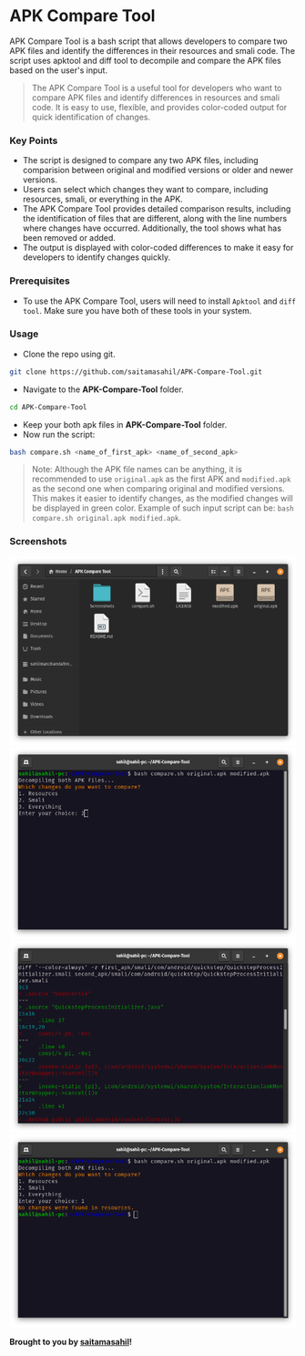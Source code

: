 # APK Compare Tool

APK Compare Tool is a bash script that allows developers to compare two APK files and identify the differences in their resources and smali code. The script uses apktool and diff tool to decompile and compare the APK files based on the user's input.
> The APK Compare Tool is a useful tool for developers who want to compare APK files and identify differences in resources and smali code. It is easy to use, flexible, and provides color-coded output for quick identification of changes.

### Key Points
- The script is designed to compare any two APK files, including comparision between original and modified versions or older and newer versions.
- Users can select which changes they want to compare, including resources, smali, or everything in the APK.
- The APK Compare Tool provides detailed comparison results, including the identification of files that are different, along with the line numbers where changes have occurred. Additionally, the tool shows what has been removed or added.
- The output is displayed with color-coded differences to make it easy for developers to identify changes quickly.

### Prerequisites
- To use the APK Compare Tool, users will need to install `Apktool` and `diff tool`. Make sure you have both of these tools in your system.

### Usage
- Clone the repo using git.
```sh
git clone https://github.com/saitamasahil/APK-Compare-Tool.git
```
- Navigate to the **APK-Compare-Tool** folder.
```sh
cd APK-Compare-Tool
```
- Keep your both apk files in **APK-Compare-Tool** folder.
- Now run the script:
```sh
bash compare.sh <name_of_first_apk> <name_of_second_apk>
```
> Note: Although the APK file names can be anything, it is recommended to use `original.apk` as the first APK and `modified.apk` as the second one when comparing original and modified versions. This makes it easier to identify changes, as the modified changes will be displayed in green color. Example of such input script can be: `bash compare.sh original.apk modified.apk`.

### Screenshots
![Screenshot1](screenshots/screenshot1.png)
![Screenshot2](screenshots/screenshot2.png)
![Screenshot3](screenshots/screenshot3.png)
![Screenshot4](screenshots/screenshot4.png)

**Brought to you by [saitamasahil](https://github.com/saitamasahil)!**